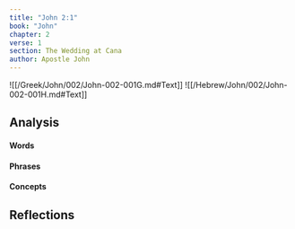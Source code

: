 ```yaml
---
title: "John 2:1"
book: "John"
chapter: 2
verse: 1
section: The Wedding at Cana
author: Apostle John
---
```

![[/Greek/John/002/John-002-001G.md#Text]]
![[/Hebrew/John/002/John-002-001H.md#Text]]

## Analysis

#### Words

#### Phrases

#### Concepts

## Reflections
